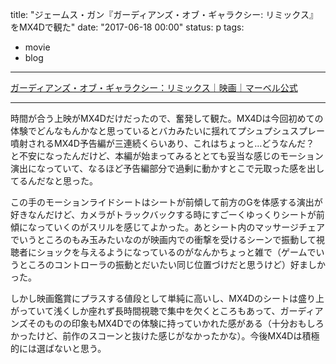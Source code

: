 title: "ジェームス・ガン『ガーディアンズ・オブ・ギャラクシー: リミックス』をMX4Dで観た"
date: "2017-06-18 00:00"
status: p
tags:
- movie
- blog
---

[ガーディアンズ・オブ・ギャラクシー：リミックス｜映画｜マーベル公式](http://marvel.disney.co.jp/movie/gog-remix.html)

---

時間が合う上映がMX4Dだけだったので、奮発して観た。MX4Dは今回初めての体験でどんなもんかなと思っているとバカみたいに揺れてプシュプシュスプレー噴射されるMX4D予告編が三連続くらいあり、これはちょっと…どうなんだ？ と不安になったんだけど、本編が始まってみるととても妥当な感じのモーション演出になっていて、なるほど予告編部分で過剰に動かすとこで元取った感を出してるんだなと思った。

この手のモーションライドシートはシートが前傾して前方のGを体感する演出が好きなんだけど、カメラがトラックバックする時にすごーくゆっくりシートが前傾になっていくのがスリルを感じてよかった。あとシート内のマッサージチェアでいうところのもみ玉みたいなのが映画内での衝撃を受けるシーンで振動して視聴者にショックを与えるようになっているのがなんかちょっと雑で（ゲームでいうところのコントローラの振動とだいたい同じ位置づけだと思うけど）好ましかった。

しかし映画鑑賞にプラスする値段として単純に高いし、MX4Dのシートは盛り上がっていて浅くしか座れず長時間視聴で集中を欠くところもあって、ガーディアンズそのものの印象もMX4Dでの体験に持っていかれた感がある（十分おもしろかったけど、前作のスコーンと抜けた感じがなかったかな）。今後MX4Dは積極的には選ばないと思う。
